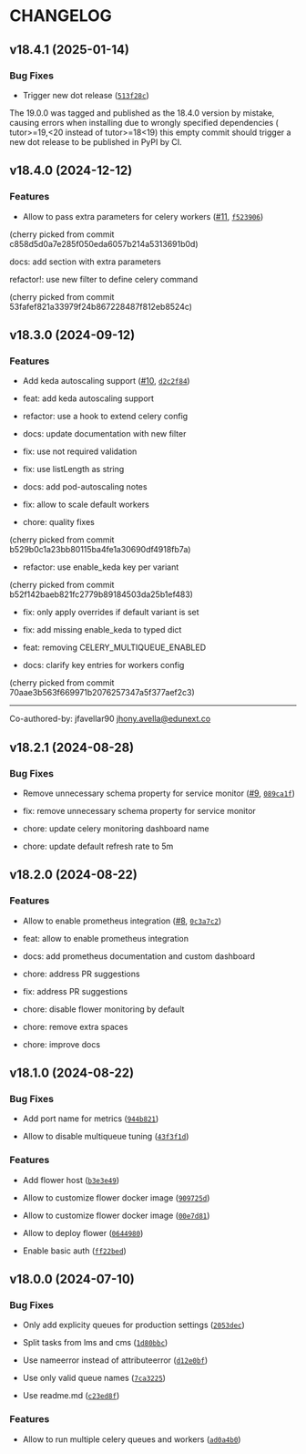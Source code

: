 # CHANGELOG


## v18.4.1 (2025-01-14)

### Bug Fixes

- Trigger new dot release
  ([`513f28c`](https://github.com/eduNEXT/tutor-contrib-celery/commit/513f28cf06092d7f8c2ba9d8060d477b45e2ba5e))

The 19.0.0 was tagged and published as the 18.4.0 version by mistake, causing errors when installing
  due to wrongly specified dependencies ( tutor>=19,<20 instead of tutor>=18<19) this empty commit
  should trigger a new dot release to be published in PyPI by CI.


## v18.4.0 (2024-12-12)

### Features

- Allow to pass extra parameters for celery workers
  ([#11](https://github.com/eduNEXT/tutor-contrib-celery/pull/11),
  [`f523906`](https://github.com/eduNEXT/tutor-contrib-celery/commit/f523906d4887bf96b02de9ed28d848f2dd1b9077))

(cherry picked from commit c858d5d0a7e285f050eda6057b214a5313691b0d)

docs: add section with extra parameters

refactor!: use new filter to define celery command

(cherry picked from commit 53fafef821a33979f24b867228487f812eb8524c)


## v18.3.0 (2024-09-12)

### Features

- Add keda autoscaling support ([#10](https://github.com/eduNEXT/tutor-contrib-celery/pull/10),
  [`d2c2f84`](https://github.com/eduNEXT/tutor-contrib-celery/commit/d2c2f846e88e92774bffe7de113df903ed794872))

* feat: add keda autoscaling support

* refactor: use a hook to extend celery config

* docs: update documentation with new filter

* fix: use not required validation

* fix: use listLength as string

* docs: add pod-autoscaling notes

* fix: allow to scale default workers

* chore: quality fixes

(cherry picked from commit b529b0c1a23bb80115ba4fe1a30690df4918fb7a)

* refactor: use enable_keda key per variant

(cherry picked from commit b52f142baeb821fc2779b89184503da25b1ef483)

* fix: only apply overrides if default variant is set

* fix: add missing enable_keda to typed dict

* feat: removing CELERY_MULTIQUEUE_ENABLED

* docs: clarify key entries for workers config

(cherry picked from commit 70aae3b563f669971b2076257347a5f377aef2c3)

---------

Co-authored-by: jfavellar90 <jhony.avella@edunext.co>


## v18.2.1 (2024-08-28)

### Bug Fixes

- Remove unnecessary schema property for service monitor
  ([#9](https://github.com/eduNEXT/tutor-contrib-celery/pull/9),
  [`089ca1f`](https://github.com/eduNEXT/tutor-contrib-celery/commit/089ca1fcd429a4258738868656dbe756c0758817))

* fix: remove unnecessary schema property for service monitor

* chore: update celery monitoring dashboard name

* chore: update default refresh rate to 5m


## v18.2.0 (2024-08-22)

### Features

- Allow to enable prometheus integration
  ([#8](https://github.com/eduNEXT/tutor-contrib-celery/pull/8),
  [`0c3a7c2`](https://github.com/eduNEXT/tutor-contrib-celery/commit/0c3a7c2df2965e64dee9df4562b65697e1a53950))

* feat: allow to enable prometheus integration

* docs: add prometheus documentation and custom dashboard

* chore: address PR suggestions

* fix: address PR suggestions

* chore: disable flower monitoring by default

* chore: remove extra spaces

* chore: improve docs


## v18.1.0 (2024-08-22)

### Bug Fixes

- Add port name for metrics
  ([`944b821`](https://github.com/eduNEXT/tutor-contrib-celery/commit/944b8219f6b1978c34f4a6c9561f8a49300b7e34))

- Allow to disable multiqueue tuning
  ([`43f3f1d`](https://github.com/eduNEXT/tutor-contrib-celery/commit/43f3f1d5b2324b87ce1902fc4ba3fd66c0f20227))

### Features

- Add flower host
  ([`b3e3e49`](https://github.com/eduNEXT/tutor-contrib-celery/commit/b3e3e4952a6e32a06be6a8930f7af98d05994091))

- Allow to customize flower docker image
  ([`909725d`](https://github.com/eduNEXT/tutor-contrib-celery/commit/909725dd984fac59b1deaaafe234ea58bdd5fde1))

- Allow to customize flower docker image
  ([`00e7d81`](https://github.com/eduNEXT/tutor-contrib-celery/commit/00e7d8120944aa5b0bd502f5b8bfc6aca1cc16c4))

- Allow to deploy flower
  ([`0644980`](https://github.com/eduNEXT/tutor-contrib-celery/commit/0644980908d3fb130c8ff5ab1a30ada9372050bb))

- Enable basic auth
  ([`ff22bed`](https://github.com/eduNEXT/tutor-contrib-celery/commit/ff22bed93fc241acc615346630b56ab52f3bf142))


## v18.0.0 (2024-07-10)

### Bug Fixes

- Only add explicity queues for production settings
  ([`2053dec`](https://github.com/eduNEXT/tutor-contrib-celery/commit/2053decb55dc66aa33987fb3400451c497d81ec3))

- Split tasks from lms and cms
  ([`1d80bbc`](https://github.com/eduNEXT/tutor-contrib-celery/commit/1d80bbc404cb963f3a71c2c6df7abdba03a2f16d))

- Use nameerror instead of attributeerror
  ([`d12e0bf`](https://github.com/eduNEXT/tutor-contrib-celery/commit/d12e0bf1400e67d5c744f286d50ae7210ca8a356))

- Use only valid queue names
  ([`7ca3225`](https://github.com/eduNEXT/tutor-contrib-celery/commit/7ca32254e77c7438c6627c63555f73f0a8368603))

- Use readme.md
  ([`c23ed8f`](https://github.com/eduNEXT/tutor-contrib-celery/commit/c23ed8f803dc29208d5cd864c7f8e9246df23838))

### Features

- Allow to run multiple celery queues and workers
  ([`ad0a4b0`](https://github.com/eduNEXT/tutor-contrib-celery/commit/ad0a4b08ddbfdc7f466442b2eb61c048c52ad39b))
